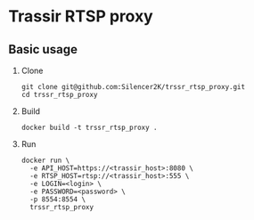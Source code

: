# Trassir RTSP proxy
## Basic usage

1. Clone
   ```
   git clone git@github.com:Silencer2K/trssr_rtsp_proxy.git
   cd trssr_rtsp_proxy
   ```
2. Build
   ```
   docker build -t trssr_rtsp_proxy .
   ```
3. Run
   ```
   docker run \
     -e API_HOST=https://<trassir_host>:8080 \
     -e RTSP_HOST=rtsp://<trassir_host>:555 \
     -e LOGIN=<login> \
     -e PASSWORD=<password> \
     -p 8554:8554 \
     trssr_rtsp_proxy
   ```
